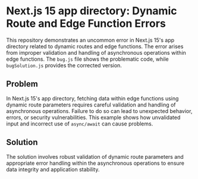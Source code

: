 # Next.js 15 app directory: Dynamic Route and Edge Function Errors

This repository demonstrates an uncommon error in Next.js 15's app directory related to dynamic routes and edge functions.  The error arises from improper validation and handling of asynchronous operations within edge functions. The `bug.js` file shows the problematic code, while `bugSolution.js` provides the corrected version.

## Problem

In Next.js 15's app directory, fetching data within edge functions using dynamic route parameters requires careful validation and handling of asynchronous operations.  Failure to do so can lead to unexpected behavior, errors, or security vulnerabilities.  This example shows how unvalidated input and incorrect use of `async/await` can cause problems.

## Solution

The solution involves robust validation of dynamic route parameters and appropriate error handling within the asynchronous operations to ensure data integrity and application stability. 